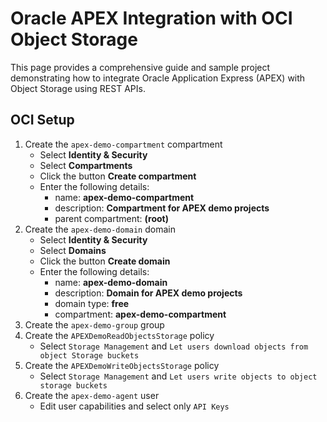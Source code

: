 # Oracle APEX Integration with OCI Object Storage

This page  provides a comprehensive guide and sample project demonstrating how to integrate Oracle Application Express (APEX) with Object Storage using REST APIs. 

## OCI Setup

1. Create the `apex-demo-compartment` compartment
    - Select **Identity & Security**
    - Select **Compartments**
    - Click the button **Create compartment**
    - Enter the following details:
        - name: **apex-demo-compartment**
        - description: **Compartment for APEX demo projects**
        - parent compartment: **(root)**
2. Create the `apex-demo-domain` domain
    - Select **Identity & Security**
    - Select **Domains**
    - Click the button **Create domain**
    - Enter the following details:
        - name: **apex-demo-domain**
        - description: **Domain for APEX demo projects**
        - domain type: **free**
        - compartment: **apex-demo-compartment**   
3. Create the `apex-demo-group` group
4. Create the `APEXDemoReadObjectsStorage` policy
    - Select `Storage Management` and `Let users download objects from object Storage buckets`
5. Create the `APEXDemoWriteObjectsStorage` policy
    - Select `Storage Management` and `Let users write objects to object storage buckets`
6. Create the `apex-demo-agent` user
    - Edit user capabilities and select only `API Keys`